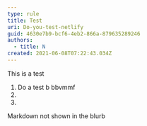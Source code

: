 ```yaml
---
type: rule
title: Test
uri: Do-you-test-netlify
guid: 4630e7b9-bcf6-4eb2-866a-879635289246
authors:
  - title: N
created: 2021-06-08T07:22:43.034Z
---
```

This is a test

1. Do a test b bbvmmf
2.
3.

<!--endintro-->

Markdown not shown in the blurb